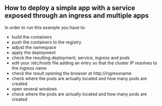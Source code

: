 ## How to deploy a simple app with a service exposed through an ingress and multiple apps

In order to run this example you have to:
- build the containers
- push the containers to the registry
- adjust the namespace
- apply the deployment
- check the resulting deployment, service, ingress and pods
- edit your /etc/hosts file adding an entry so that the cluster IP resolves to the ingress name
- check the result opening the browser at http://ingressname
- check where the pods are actually located and how many pods are created
- open several windows
- check where the pods are actually located and how many pods are created

